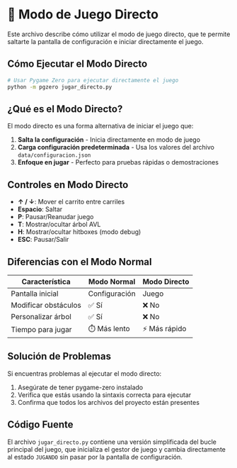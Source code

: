 # 🚀 Modo de Juego Directo

Este archivo describe cómo utilizar el modo de juego directo, que te permite saltarte la pantalla de configuración e iniciar directamente el juego.

## Cómo Ejecutar el Modo Directo

```bash
# Usar Pygame Zero para ejecutar directamente el juego
python -m pgzero jugar_directo.py
```

## ¿Qué es el Modo Directo?

El modo directo es una forma alternativa de iniciar el juego que:

1. **Salta la configuración** - Inicia directamente en modo de juego
2. **Carga configuración predeterminada** - Usa los valores del archivo `data/configuracion.json`
3. **Enfoque en jugar** - Perfecto para pruebas rápidas o demostraciones

## Controles en Modo Directo

- **↑ / ↓**: Mover el carrito entre carriles
- **Espacio**: Saltar
- **P**: Pausar/Reanudar juego
- **T**: Mostrar/ocultar árbol AVL
- **H**: Mostrar/ocultar hitboxes (modo debug)
- **ESC**: Pausar/Salir

## Diferencias con el Modo Normal

| Característica | Modo Normal | Modo Directo |
|----------------|-------------|--------------|
| Pantalla inicial | Configuración | Juego |
| Modificar obstáculos | ✅ Sí | ❌ No |
| Personalizar árbol | ✅ Sí | ❌ No |
| Tiempo para jugar | ⏱️ Más lento | ⚡ Más rápido |

## Solución de Problemas

Si encuentras problemas al ejecutar el modo directo:

1. Asegúrate de tener pygame-zero instalado
2. Verifica que estás usando la sintaxis correcta para ejecutar
3. Confirma que todos los archivos del proyecto están presentes

## Código Fuente

El archivo `jugar_directo.py` contiene una versión simplificada del bucle principal del juego, que inicializa el gestor de juego y cambia directamente al estado `JUGANDO` sin pasar por la pantalla de configuración.